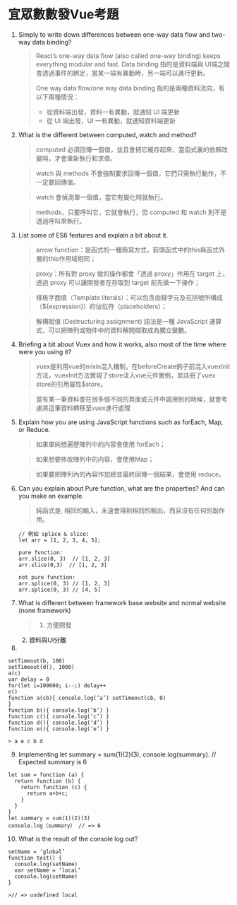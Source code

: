 # 宜眾數數發Vue考題
1.	Simply to write down differences between one-way data flow and two-way data binding?
    >React’s one-way data flow (also called one-way binding) keeps everything modular       and fast.  Data binding 指的是資料端與 UI端之間會透過事件的綁定，當某一端有異動時，另一端可以進行更新。

    >One way data flow/one way data binding 指的是兩種資料流向，有以下兩種情況：
    >-  從資料端出發，資料一有異動，就通知 UI 端更新
    >-  從 UI 端出發，UI 一有異動，就通知資料端更新

2.	What is the different between computed, watch and method?
    >computed 必須回傳一個值，並且會把它緩存起來，當函式裏的依賴改變時，才會重新執行和求值。

    >watch 與 methods 不會強制要求回傳一個值，它們只需執行動作，不一定要回傳值。

    >watch 會偵測單一個值，當它有變化時就執行。

    >methods，只要呼叫它，它就會執行，但 computed 和 watch 則不是透過呼叫來執行。
        
    

3.	List some of ES6 features and explain a bit about it.
    >arrow function：是函式的一種簡寫方式，箭頭函式中的this與函式外層的this作用域相同；
    
    >proxy：所有對 proxy 做的操作都會「透過 proxy」作用在 target 上，透過 proxy 可以讓開發者在存取到 target 前先做一下操作；
    
    >樣板字面值（Template literals）：可以包含由錢字元及花括號所構成（${expression}）的佔位符（placeholders）；
    
    >解構賦值 (Destructuring assignment) 語法是一種 JavaScript 運算式，可以把陣列或物件中的資料解開擷取成為獨立變數。

4.	Briefing a bit about Vuex and how it works, also most of the time where were you using it?
    >vuex是利用vue的mixin混入機制，在beforeCreate鉤子前混入vuexInit方法，vuexInit方法實現了store注入vue元件實例，並註冊了vuex store的引用屬性$store。
    
    >當有某一筆資料會在很多個不同的頁面或元件中調用到的時候，就會考慮將這筆資料轉移至vuex進行處理

5.	Explain how you are using JavaScript functions such as forEach, Map, or Reduce.

    > 如果單純想遍歷陣列中的内容會使用 forEach；
    
    >如果想要修改陣列中的内容，會使用Map；
    
    >如果要把陣列內的內容作加總並最終回傳一個結果，會使用 reduce。

6.	Can you explain about Pure function, what are the properties? And can you make an example.

    >純函式是: 相同的輸入，永遠會得到相同的輸出，而且沒有任何的副作用。
    ```
    // 例如 splice & slice:
    let arr = [1, 2, 3, 4, 5];

    pure function:
    arr.slice(0, 3)  // [1, 2, 3]
    arr.slice(0,3)  // [1, 2, 3]

    not pure function:
    arr.splice(0, 3) // [1, 2, 3]
    arr.splice(0, 3) // [4, 5]
    ```

7.	What is different between framework base website and normal website (none framework)
    >1. 方便開發
    2. 資料與UI分離

8.	
```
setTimeout(b, 100)
setTimeout(d(), 1000)
a(c)
var delay = 0
for(let i=100000; i--;) delay++
e()
function a(cb){ console.log(‘a’) setTimeout(cb, 0)
}
function b(){ console.log(‘b’) }
function c(){ console.log(‘c’) }
function d(){ console.log(‘d’) }
function e(){ console.log(‘e’) }
```
    > a e c b d

9.	Implementing let summary = sum(1)(2)(3), console.log(summary).
// Expected summary is 6
```
let sum = function (a) {
  return function (b) {
    return function (c) {
      return a+b+c;
    }
  }
}
let summary = sum(1)(2)(3)
console.log（summary） // => 6
```

10.	What is the result of the console log out?
```
setName = ‘global’ 
function test() {
  console.log(setName) 
  var setName = ‘local’ 
  console.log(setName)
}
```
    >// => undefined local
